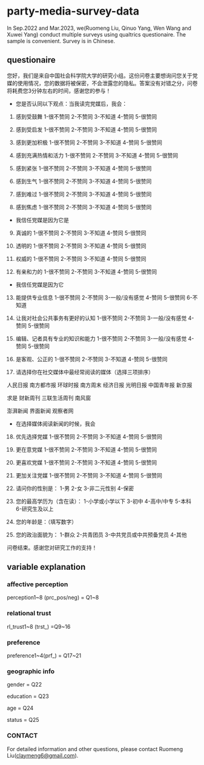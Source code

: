 # party-media-survey-data
In Sep.2022 and Mar.2023, we(Ruomeng Liu, Qinuo Yang, Wen Wang and Xuwei Yang) conduct multiple surveys using qualtrics questionaire. The sample is convenient. Survey is in Chinese.

## questionaire

您好，我们是来自中国社会科学院大学的研究小组。这份问卷主要想询问您关于党媒的使用情况，您的数据将被保密，不会泄露您的隐私。答案没有对错之分，问卷将耗费您3分钟左右的时间，感谢您的参与！

- 您是否认同以下观点：当我读完党媒后，我会：
  
1. 感到受鼓舞
1-很不赞同		2-不赞同		3-不知道	4-赞同		5-很赞同

2. 感到受启发
1-很不赞同		2-不赞同		3-不知道	4-赞同		5-很赞同

3. 感到更加积极
1-很不赞同		2-不赞同		3-不知道	4-赞同		5-很赞同

4. 感到充满热情和活力
1-很不赞同		2-不赞同		3-不知道	4-赞同		5-很赞同

5. 感到紧张
1-很不赞同		2-不赞同		3-不知道	4-赞同		5-很赞同

6. 感到生气
1-很不赞同		2-不赞同		3-不知道	4-赞同		5-很赞同

7. 感到难过
1-很不赞同		2-不赞同		3-不知道	4-赞同		5-很赞同

8. 感到焦虑
1-很不赞同		2-不赞同		3-不知道	4-赞同		5-很赞同


- 我信任党媒是因为它是

9. 真诚的
1-很不赞同		2-不赞同		3-不知道	4-赞同		5-很赞同

10. 透明的
1-很不赞同		2-不赞同		3-不知道	4-赞同		5-很赞同

11. 权威的
1-很不赞同		2-不赞同		3-不知道		4-赞同		5-很赞同

12. 有亲和力的
1-很不赞同		2-不赞同		3-不知道	4-赞同		5-很赞同


- 我信任党媒是因为它
  
13. 能提供专业信息
1-很不赞同 2-不赞同 3-一般/没有感觉 4-赞同 5-很赞同 6-不知道

14. 让我对社会公共事务有更好的认知
1-很不赞同 2-不赞同 3-一般/没有感觉 4-赞同 5-很赞同 

15. 编辑、记者具有专业的知识和能力
1-很不赞同 2-不赞同 3-一般/没有感觉 4-赞同 5-很赞同 

16. 是客观、公正的
1-很不赞同		2-不赞同		3-不知道	4-赞同		5-很赞同


17. 请选择你在社交媒体中最经常阅读的媒体（选择三项排序）

人民日报
南方都市报
环球时报
南方周末
经济日报
光明日报
中国青年报
新京报
	

求是
财新周刊
三联生活周刊
南风窗
	
澎湃新闻
界面新闻
观察者网


- 在选择媒体阅读新闻的时候，我会

18. 优先选择党媒
1-很不赞同		2-不赞同		3-不知道		4-赞同		5-很赞同

19. 更在意党媒
1-很不赞同		2-不赞同		3-不知道		4-赞同		5-很赞同

20. 更喜欢党媒
1-很不赞同		2-不赞同		3-不知道		4-赞同		5-很赞同

21. 更加关注党媒
1-很不赞同		2-不赞同		3-不知道	4-赞同		5-很赞同


22. 请问你的性别是：
1-男		2-女	3-非二元性别	4-保密

23. 您的最高学历为（含在读）：
1-小学或小学以下 3-初中 4-高中/中专 5-本科 6-研究生及以上

24. 您的年龄是：（填写数字）

25. 您的政治面貌为：
1-群众 2-共青团员 3-中共党员或中共预备党员 4-其他 

问卷结束。感谢您对研究工作的支持！

## variable explanation
### affective perception
perception1~8 (prc_pos/neg) = Q1~8

### relational trust
rl_trust1~8 (trst_) =Q9~16

### preference
preference1~4(prf_) = Q17~21

### geographic info
gender = Q22

education = Q23

age = Q24

status = Q25


### CONTACT
For detailed information and other questions, please contact Ruomeng Liu(claymeng6@gmail.com).





